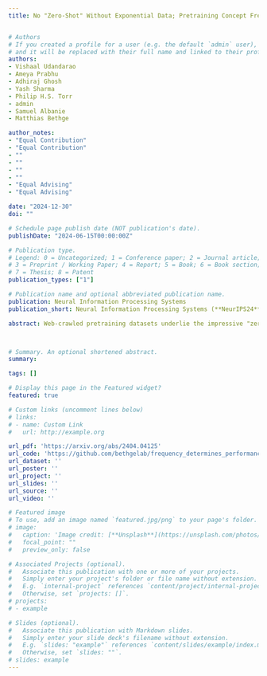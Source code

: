 ```yaml
---
title: No "Zero-Shot" Without Exponential Data; Pretraining Concept Frequency Determines Multimodal Model Performance


# Authors
# If you created a profile for a user (e.g. the default `admin` user), write the username (folder name) here 
# and it will be replaced with their full name and linked to their profile.
authors:
- Vishaal Udandarao
- Ameya Prabhu
- Adhiraj Ghosh
- Yash Sharma
- Philip H.S. Torr
- admin
- Samuel Albanie
- Matthias Bethge

author_notes:
- "Equal Contribution"
- "Equal Contribution"
- ""
- ""
- ""
- ""
- "Equal Advising"
- "Equal Advising"

date: "2024-12-30"
doi: ""

# Schedule page publish date (NOT publication's date).
publishDate: "2024-06-15T00:00:00Z"

# Publication type.
# Legend: 0 = Uncategorized; 1 = Conference paper; 2 = Journal article;
# 3 = Preprint / Working Paper; 4 = Report; 5 = Book; 6 = Book section;
# 7 = Thesis; 8 = Patent
publication_types: ["1"]

# Publication name and optional abbreviated publication name.
publication: Neural Information Processing Systems
publication_short: Neural Information Processing Systems (**NeurIPS24**)

abstract: Web-crawled pretraining datasets underlie the impressive "zero-shot" evaluation performance of multimodal models, such as CLIP for classification/retrieval and Stable-Diffusion for image generation. However, it is unclear how meaningful the notion of "zero-shot" generalization is for such multimodal models, as it is not known to what extent their pretraining datasets encompass the downstream concepts targeted for during "zero-shot" evaluation. In this work, we ask; How is the performance of multimodal models on downstream concepts influenced by the frequency of these concepts in their pretraining datasets? We comprehensively investigate this question across 34 models and five standard pretraining datasets (CC-3M, CC-12M, YFCC-15M, LAION-400M, LAION-Aesthetics), generating over 300GB of data artifacts. We consistently find that, far from exhibiting "zero-shot" generalization, multimodal models require exponentially more data to achieve linear improvements in downstream "zero-shot" performance, following a sample inefficient log-linear scaling trend. This trend persists even when controlling for sample-level similarity between pretraining and downstream datasets, and testing on purely synthetic data distributions. Furthermore, upon benchmarking models on long-tailed data sampled based on our analysis, we demonstrate that multimodal models across the board perform poorly. We contribute this long-tail test set as the "Let it Wag!" benchmark to further research in this direction. Taken together, our study reveals an exponential need for training data which implies that the key to "zero-shot" generalization capabilities under large-scale training paradigms remains to be found.



# Summary. An optional shortened abstract.
summary: 

tags: []

# Display this page in the Featured widget?
featured: true

# Custom links (uncomment lines below)
# links:
# - name: Custom Link
#   url: http://example.org

url_pdf: 'https://arxiv.org/abs/2404.04125'
url_code: 'https://github.com/bethgelab/frequency_determines_performance'
url_dataset: ''
url_poster: ''
url_project: ''
url_slides: ''
url_source: ''
url_video: ''

# Featured image
# To use, add an image named `featured.jpg/png` to your page's folder. 
# image:
#   caption: 'Image credit: [**Unsplash**](https://unsplash.com/photos/pLCdAaMFLTE)'
#   focal_point: ""
#   preview_only: false

# Associated Projects (optional).
#   Associate this publication with one or more of your projects.
#   Simply enter your project's folder or file name without extension.
#   E.g. `internal-project` references `content/project/internal-project/index.md`.
#   Otherwise, set `projects: []`.
# projects:
# - example

# Slides (optional).
#   Associate this publication with Markdown slides.
#   Simply enter your slide deck's filename without extension.
#   E.g. `slides: "example"` references `content/slides/example/index.md`.
#   Otherwise, set `slides: ""`.
# slides: example
---
```

<!-- 
{{% callout note %}}
Click the *Cite* button above to demo the feature to enable visitors to import publication metadata into their reference management software.
{{% /callout %}}

{{% callout note %}}
Create your slides in Markdown - click the *Slides* button to check out the example.
{{% /callout %}}

Supplementary material can be found [here](https://drive.google.com/file/d/17tGxceooVTT0JFkBsQjsh3h529U7yI1v/view?usp=sharing). -->
